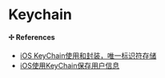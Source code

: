 # Keychain




#### ✢ References

* [iOS KeyChain使用和封装，唯一标识符存储](http://www.jianshu.com/p/e92e4e4b41a5)
* [iOS使用KeyChain保存用户信息](http://www.96nian.com/3256.html)
